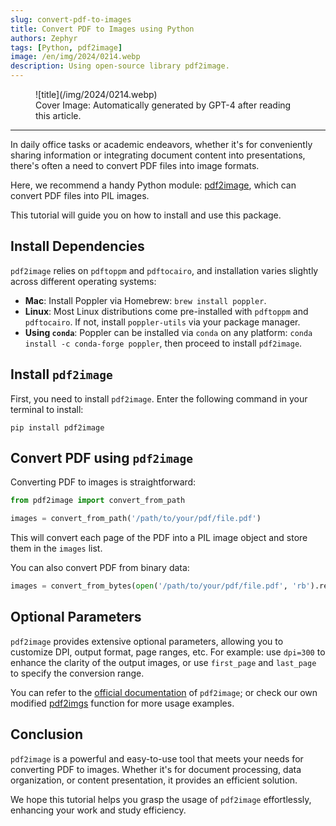 ```yaml
---
slug: convert-pdf-to-images
title: Convert PDF to Images using Python
authors: Zephyr
tags: [Python, pdf2image]
image: /en/img/2024/0214.webp
description: Using open-source library pdf2image.
---
```


<figure>
![title](/img/2024/0214.webp)
<figcaption>Cover Image: Automatically generated by GPT-4 after reading this article.</figcaption>
</figure>

---

In daily office tasks or academic endeavors, whether it's for conveniently sharing information or integrating document content into presentations, there's often a need to convert PDF files into image formats.

<!-- truncate -->

Here, we recommend a handy Python module: [pdf2image](https://github.com/Belval/pdf2image/tree/master), which can convert PDF files into PIL images.

This tutorial will guide you on how to install and use this package.

## Install Dependencies

`pdf2image` relies on `pdftoppm` and `pdftocairo`, and installation varies slightly across different operating systems:

- **Mac**: Install Poppler via Homebrew: `brew install poppler`.
- **Linux**: Most Linux distributions come pre-installed with `pdftoppm` and `pdftocairo`. If not, install `poppler-utils` via your package manager.
- **Using `conda`**: Poppler can be installed via `conda` on any platform: `conda install -c conda-forge poppler`, then proceed to install `pdf2image`.

## Install `pdf2image`

First, you need to install `pdf2image`. Enter the following command in your terminal to install:

```shell
pip install pdf2image
```

## Convert PDF using `pdf2image`

Converting PDF to images is straightforward:

```python
from pdf2image import convert_from_path

images = convert_from_path('/path/to/your/pdf/file.pdf')
```

This will convert each page of the PDF into a PIL image object and store them in the `images` list.

You can also convert PDF from binary data:

```python
images = convert_from_bytes(open('/path/to/your/pdf/file.pdf', 'rb').read())
```

## Optional Parameters

`pdf2image` provides extensive optional parameters, allowing you to customize DPI, output format, page ranges, etc. For example: use `dpi=300` to enhance the clarity of the output images, or use `first_page` and `last_page` to specify the conversion range.

You can refer to the [official documentation](https://github.com/Belval/pdf2image/tree/master) of `pdf2image`; or check our own modified [pdf2imgs](https://github.com/DocsaidLab/DocsaidKit/blob/eb8ac0a56779a75dcc951c683001e6129052cc5a/docsaidkit/vision/improc.py#L275) function for more usage examples.

## Conclusion

`pdf2image` is a powerful and easy-to-use tool that meets your needs for converting PDF to images. Whether it's for document processing, data organization, or content presentation, it provides an efficient solution.

We hope this tutorial helps you grasp the usage of `pdf2image` effortlessly, enhancing your work and study efficiency.
